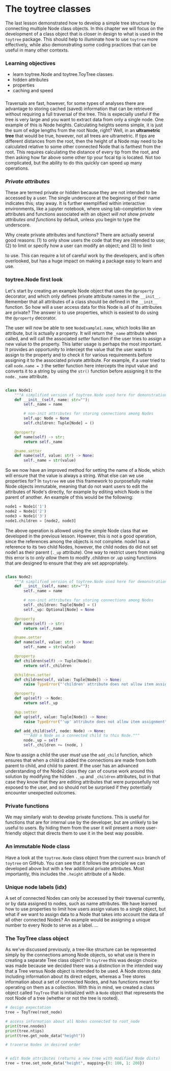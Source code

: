 
# The toytree classes

The last lesson demonstrated how to develop a simple tree structure by 
connecting multiple Node class objects. In this chapter we will focus on the
development of a class object that is closer in design to what is used in 
the `toytree` package. This should help to illuminate how to use `toytree`
more effectively, while also demonstrating some coding practices that can 
be useful in many other contexts.

### Learning objectives
- learn toytree.Node and toytree.ToyTree classes.
- hidden attributes
- properties
- caching and speed

### 
Traversals are fast, however, for some types of analyses there are advantage
to storing cached (saved) information that can be retrieved without requiring
a full traversal of the tree. This is expecially useful if the tree is very
large and you want to extract data from only a single node. One example of 
this is Node heights. Calculating heights seems simple, it is just the sum
of edge lengths from the root Node, right? Well, in an **ultrametric tree**
that would be true, however, not all trees are ultrametric. If tips are 
different distances from the root, then the height of a Node may need to 
be calculated relative to some other connected Node that is farthest from 
the root. This requires calculating the distance of every tip from the root,
and then asking how far above some other tip your focal tip is located. Not
too complicated, but the ability to do this quickly can speed up many 
operations. 

### *Private attributes*
These are termed private or hidden because they are
not intended to be accessed by a user. The single underscore at the beginning
of their name indicates this; stay away. It is further exemplified within
interactive environments, like a jupyter notebook, where using tab-completion
to view attributes and functions associated with an object *will not show
private attributes and functions* by default, unless you begin to type the
underscore. 

Why create private attributes and functions? There are actually several good 
reasons: (1) to only show users the code that they are intended to use; 
(2) to limit or specify how a user can modify an object; and (3) to limit 

to use. This can require a lot of careful work by the developers, and is
often overlooked, but has a huge impact on making a package easy to learn and
use. 


### toytree.Node first look

Let's start by creating an example Node object that uses the `@property`
decorator, and which only defines private attribute names in the `__init__`.
Remember that all attributes of a class should be defined in the `__init__`
function. So how will a user access data for this Node is all of its 
attributes are private? The answer is to use properties, which is easiest to
do using the `@property` decorator. 

The user will now be able to see `NodeExample1.name`, which looks like an 
attribute, but is actually a property. It will return the `_name` attribute
when called, and will call the associated *setter* function if the user tries
to assign a new value to the property. This latter usage is perhaps the most
important. It provides an opportunity to intercept the value that the user
wants to assign to the property and to check it for various requirements 
before assigning it to the associated private attribute. For example, if 
a user tried to call `node.name = 3` the setter function here intercepts the
input value and converts it to a string by using the `str()` function before
assigning it to the `node._name` attribute.

```py

class Node1:
	"""A simplified version of toytree.Node used here for demonstration."""
	def __init__(self, name: str=""):
		self._name = name

		# non-init attributes for storing connections among Nodes	
		self.up: Node = None
		self.children: Tuple[Node] = ()

	@property
	def name(self) -> str:
		return self._name

	@name.setter
	def name(self, value: str) -> None:
		self._name = str(value)
```

So we now have an improved method for setting the name of a Node, which will
ensure that the value is always a string. What else can we use properties for?
In `toytree` we use this framework to purposefully make Node objects immutable,
meaning that do not want users to edit the attributes of Node's directly, 
for example by editing which Node is the parent of another. An example of this
would be the following:
```py
node1 = Node1('1')
node2 = Node1('2')
node3 = Node1('3')
node1.children = [node2, node3]
```

The above operation is allowed using the simple Node class that we developed 
in the previous lesson. However, this is not a good operation, since the 
references among the objects is not complete. node1 has a reference to its 
two child Nodes, however, the child nodes do did not set node1 as their 
parent (`._up` attribute). One way to restrict users from making this error
is to *only allow* them to modify .children or .up using functions that are
designed to ensure that they are set appropriately. 

```py

class Node2:
	"""A simplified version of toytree.Node used here for demonstration."""
	def __init__(self, name: str=""):
		self._name = name

		# non-init attributes for storing connections among Nodes
		self._children: Tuple[Node] = ()
		self._up: Optional[Node] = None

	@property
	def name(self) -> str:
		return self._name

	@name.setter
	def name(self, value: str) -> None:
		self._name = str(value)

	@property
	def children(self) -> Tuple[Node]:
		return self._children

	@children.setter
	def children(self, value: Tuple[Node]) -> None:
		raise TypeError("'children' attribute does not allow item assignment")

	@property
	def up(self) -> Node:
		return self._up

	@up.setter
	def up(self, value: Tuple[Node]) -> None:
		raise TypeError("'up' attribute does not allow item assignment")

	def add_child(self, node: Node) -> None:
		"""Add a Node as a connected child to this Node."""
		node._up = self
		self._children += (node, )
```

Now to assign a child the user *must* use the `add_child` function, which
ensures that when a child is added the connections are made from both parent
to child, and child to parent. If the user has an advanced understanding of 
the Node2 class they can of course work around this solution by modifying the
hidden `._up` and `_children` attributes, but in that case they know that they
are editing attributes that were purposefully not exposed to the user, and so
should not be surprised if they potentially encounter unexpected outcomes.

### Private functions
We may similarly wish to develop private functions. This is useful for 
functions that are for internal use by the developer, but are unlikely to 
be useful to users. By hiding them from the user it will present a more 
user-friendly object that directs them to use it in the best way possible.

### An immutable Node class
Have a look at the `toytree.Node` class object from the current `main` branch
of `toytree` on GitHub. You can see that it follows the principle we can 
developed above but with a few additional private attributes. Most 
importantly, this includes the `.height` attribute of a Node. 

### Unique node labels (idx)
A set of connected Nodes can only be accessed by their traversal currently,
or by data assigned to nodes, such as name attributes. We have learned how to 
use properties to limit how users assign values to a single object, but what
if we want to assign data to a Node that takes into account the data of all
other connected Nodes? An example would be assigning a unique number to 
every Node to serve as a label. ...


### The ToyTree class object
As we've discussed previously, a tree-like structure can be represented 
simply by the connections among Node objects, so what use is there in 
creating a separate Tree class object? In `toytree` this was design choice
was made because we decided there was a distinction in the intended way that
a Tree versus Node object is intended to be used. A Node stores data including
information about its direct edges, whereas a Tree stores information 
about a set of connected Nodes, and has functions meant for operating on 
them as a collection. With this in mind, we created a class object 
called `ToyTree` that is initialized with a `Node` object that represents
the root Node of a tree (whether or not the tree is rooted).

```py
# design expectation
tree = ToyTree(root_node)

# access information about all Nodes connected to root_node
print(tree.nnodes)
print(tree.ntips)
print(tree.get_node_data("height"))

# traverse Nodes in desired order


# edit Node attributes (returns a new tree with modified Node dists)
tree = tree.set_node_data("height", mapping={0: 100, 1: 200})

```